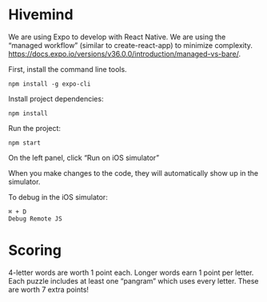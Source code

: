 # Hivemind

We are using Expo to develop with React Native. We are using the “managed workflow” (similar to create-react-app) to minimize complexity.
https://docs.expo.io/versions/v36.0.0/introduction/managed-vs-bare/.

First, install the command line tools.

```
npm install -g expo-cli
```

Install project dependencies:

```
npm install
```

Run the project:

```
npm start
```

On the left panel, click “Run on iOS simulator”

When you make changes to the code, they will automatically show up in the simulator.

To debug in the iOS simulator:

```
⌘ + D
Debug Remote JS
```

# Scoring
4-letter words are worth 1 point each.
Longer words earn 1 point per letter.
Each puzzle includes at least one “pangram” which uses every letter. These are worth 7 extra points!

